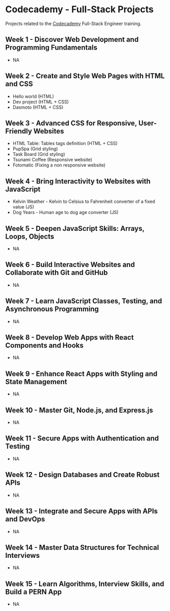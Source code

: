 # Codecademy - Full-Stack Projects

Projects related to the [Codecademy](https://www.codecademy.com/) Full-Stack Engineer training.

## Week 1 - Discover Web Development and Programming Fundamentals

- NA

## Week 2 - Create and Style Web Pages with HTML and CSS

- Hello world (HTML)
- Dev project (HTML + CSS)
- Dasmoto (HTML + CSS)

## Week 3 - Advanced CSS for Responsive, User-Friendly Websites

- HTML Table: Tables tags definition (HTML + CSS)
- PupSpa (Grid styling)
- Task Board (Grid styling)
- Tsunami Coffee (Responsive website)
- Fotomatic (Fixing a non responsive website)

## Week 4 - Bring Interactivity to Websites with JavaScript

- Kelvin Weather - Kelvin to Celsius to Fahrenheit converter of a fixed value (JS)
- Dog Years - Human age to dog age converter (JS)

## Week 5 - Deepen JavaScript Skills: Arrays, Loops, Objects

- NA

## Week 6 - Build Interactive Websites and Collaborate with Git and GitHub

- NA

## Week 7 - Learn JavaScript Classes, Testing, and Asynchronous Programming

- NA

## Week 8 - Develop Web Apps with React Components and Hooks

- NA

## Week 9 - Enhance React Apps with Styling and State Management

- NA

## Week 10 - Master Git, Node.js, and Express.js

- NA

## Week 11 - Secure Apps with Authentication and Testing

- NA

## Week 12 - Design Databases and Create Robust APIs

- NA

## Week 13 - Integrate and Secure Apps with APIs and DevOps

- NA

## Week 14 - Master Data Structures for Technical Interviews

- NA

## Week 15 - Learn Algorithms, Interview Skills, and Build a PERN App

- NA
